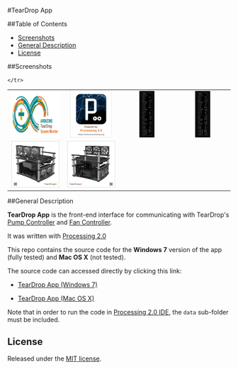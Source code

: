 #TearDrop App

##Table of Contents

* [Screenshots](#screenshots)
* [General Description](#general-description)
* [License](#license)


##Screenshots

<table>
	<tr>
		<td align="center" width="200px">
			<a href="https://raw.githubusercontent.com/nadavmatalon/TearDrop_App/master/images/TDAP_Arduino.jpg">
				<img src="images/TDAP_Arduino.jpg" height="105px" />
			</a>
		</td>
		<td align="center" width="200px">
			<a href="https://raw.githubusercontent.com/nadavmatalon/TearDrop_App/master/images/processing_logo.jpg">
				<img src="images/processing_logo.jpg" height="105px" />
			</a>
		</td>
		<td align="center" width="200px">
			<a href="https://raw.githubusercontent.com/nadavmatalon/TearDrop_App/master/images/TDAP_1.jpg">
				<img src="images/TDAP_1.jpg" height="105px" />
			</a>
		</td>
		<td align="center" width="200px">
			<a href="https://raw.githubusercontent.com/nadavmatalon/TearDrop_App/master/images/TDAP_2.jpg">
				<img src="images/TDAP_2.jpg" height="105px" />
			</a>
		</td>
	</tr>
	<tr>
		<td align="center" width="200px">
			<a href="https://raw.githubusercontent.com/nadavmatalon/TearDrop_App/master/images/TearDrop_1.jpg">
				<img src="images/TearDrop_1.jpg" height="105px" />
			</a>
		</td>
		<td align="center" width="200px">
			<a href="https://raw.githubusercontent.com/nadavmatalon/TearDrop_App/master/images/TearDrop_2.jpg">
				<img src="images/TearDrop_2.jpg" height="105px" />
			</a>
		</td>


	</tr>
</table>


##General Description
 
__TearDrop App__ is the front-end interface for communicating with TearDrop's 
[Pump Controller](TearDrop_App_Win/TearDrop_App/TearDrop_App.pde) 
and [Fan Controller](TearDrop_App_Mac/TearDrop_App_Mac.pde).

It was written with [Processing 2.0](http://processing.org/)

This repo contains the source code for the __Windows 7__ version of the app 
(fully tested) and __Mac OS X__ (not tested).

The source code can accessed directly by clicking this link:

* [TearDrop App (Windows 7)](TearDrop_App_Win/TearDrop_App_Win.pde)

* [TearDrop App (Mac OS X)](TearDrop_App_Win/TearDrop_App_Mac.pde)

Note that in order to run the code in [Processing 2.0 IDE](http://processing.org/), 
the `data` sub-folder must be included.

 
##  License

<p>Released under the <a href="http://www.opensource.org/licenses/MIT">MIT license</a>.</p>

